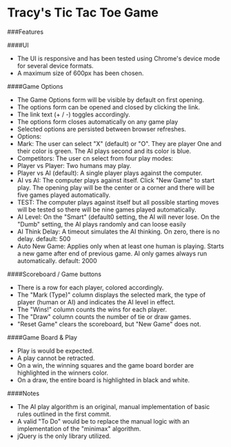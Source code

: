 # Tracy's Tic Tac Toe Game

###Features

####UI
* The UI is responsive and has been tested using Chrome's device mode for several device formats.
* A maximum size of 600px has been chosen.

####Game Options
* The Game Options form will be visible by default on first opening.
* The options form can be opened and closed by clicking the link.
* The link text (+ / -) toggles accordingly.
* The options form closes automatically on any game play
* Selected options are persisted between browser refreshes.
* Options:
 * Mark: The user can select "X" (default) or "O". They are player One and their color is green. The AI plays second and its color is blue.
 * Competitors: The user cn select from four play modes:
  * Player vs Player: Two humans may play.
  * Player vs AI (default): A single player plays against the computer.
  * AI vs AI: The computer plays against itself. Click "New Game" to start play. The opening play will be the center or a corner and there will be five games played automatically.
  * TEST: The computer plays against itself but all possible starting moves will be tested so there will be nine games played automatically.
 * AI Level: On the "Smart" (default0 setting, the AI will never lose. On the "Dumb" setting, the AI plays randomly and can loose easily
 * AI Think Delay: A timeout simulates the AI thinking. On zero, there is no delay. default: 500
 * Auto New Game: Applies only when at least one human is playing. Starts a new game after end of previous game. AI only games always run automatically. default: 2000

####Scoreboard / Game buttons
* There is a row for each player, colored accordingly.
* The "Mark (Type)" column displays the selected mark, the type of player (human or AI) and indicates the AI level in effect.
* The "Wins!" column counts the wins for each player.
* The "Draw" column counts the number of tie or draw games.
* "Reset Game" clears the scoreboard, but "New Game" does not.

####Game Board & Play
* Play is would be expected.
* A play cannot be retracted.
* On a win, the winning squares and the game board border are highlighted in the winners color.
* On a draw, the entire board is highlighted in black and white.

####Notes
* The AI play algorithm is an original, manual implementation of basic rules outlined in the first commit.
* A valid "To Do" would be to replace the manual logic with an implementation of the "minimax" algorithm.
* jQuery is the only library utilized.
